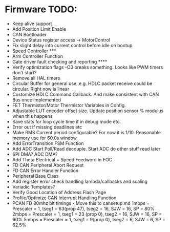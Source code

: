 # Firmware TODO:
* Keep alive support
* Add Position Limit Enable
* CAN Bootloader
* Device Status register access -> MotorControl
* Fix slight delay into current control before idle on bootup
* Speed Controller ***
* Arm Controller Function
* Gate driver fault checking and reporting ****
* Verify optimization flags -O3 breaks something.  Looks like PWM timers don't start?
* Remove all HAL timers
* Circular Buffer for general use. e.g. HDLC packet receive could be circular.  Right now is linear
* Customize HDLC Command Callback.  And make consistent with CAN Bus once implemented
* FET Thermistor/Motor Thermistor Variables in Config. 
* Adjustable LUT encoder offset size.  Update position sensor % modulus when this happens
* Save stats for loop cycle time if in debug mode etc.
* Error out if missing deadlines etc
* Make RMS Current period configurable?  For now it is 1/10.  Reasonable memory use for 60.0s window.
* Add ErrorTransition FSM Function
* Add ADC Start Poll/Read decouple.  Start ADC do other stuff read later
* SPI DMA? ADC DMA?
* Add Theta Electrical + Speed Feedword in FOC
* FD CAN Peripheral Abort Request
* FD CAN Error Handler Function
* Peripheral Base Class
* Add register error check handling lambda/callbacks and scaling
* Variadic Templates?
* Verify Good Location of Address Flash Page
* Profile/Optimize CAN Interrupt Handling Function
* PCAN FD 80mhz bit timings - Move this to cansetup.md
1mbps = Prescaler = 1, tseg1 = 63(prop 47), tseg2 = 16, SJW = 16, SP = 80%
2mbps = Prescaler = 1, tseg1 = 23 (prop 0), tseg2 = 16, SJW = 16, SP = 60%
5mbps = Prescaler = 1, tseg1 = 9(prop 0),  tseg2 = 6, SJW = 6,  SP = 62.5%
